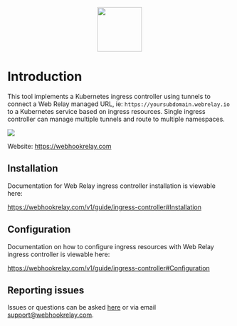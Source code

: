 <p align="center">
    <a href="https://webhookrelay.com" target="_blank"><img width="100"src="https://webhookrelay.com/images/sat_logo.png"></a>
</p>

# Introduction

This tool implements a Kubernetes ingress controller using tunnels to connect a Web Relay managed URL, ie: `https://yoursubdomain.webrelay.io` to a Kubernetes service based on ingress resources. Single ingress controller can manage multiple tunnels and route to multiple namespaces.

<img src="https://webhookrelay.com/images/webrelay-ingress.png">

Website: https://webhookrelay.com

## Installation

Documentation for Web Relay ingress controller installation is viewable here:

https://webhookrelay.com/v1/guide/ingress-controller#Installation

## Configuration

Documentation on how to configure ingress resources with Web Relay ingress controller is viewable here:

https://webhookrelay.com/v1/guide/ingress-controller#Configuration

## Reporting issues

Issues or questions can be asked [here](https://github.com/webrelay/ingress/issues) or via email support@webhookrelay.com.




